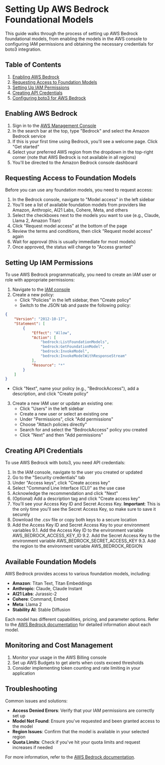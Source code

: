 # Setting Up AWS Bedrock Foundational Models

This guide walks through the process of setting up AWS Bedrock foundational models, from enabling the models in the AWS console to configuring IAM permissions and obtaining the necessary credentials for boto3 integration.

## Table of Contents

1. [Enabling AWS Bedrock](#enabling-aws-bedrock)
2. [Requesting Access to Foundation Models](#requesting-access-to-foundation-models)
3. [Setting Up IAM Permissions](#setting-up-iam-permissions)
4. [Creating API Credentials](#creating-api-credentials)
5. [Configuring boto3 for AWS Bedrock](#configuring-boto3-for-aws-bedrock)

## Enabling AWS Bedrock

1. Sign in to the [AWS Management Console](https://console.aws.amazon.com/)
2. In the search bar at the top, type "Bedrock" and select the Amazon Bedrock service
3. If this is your first time using Bedrock, you'll see a welcome page. Click "Get started"
4. Select your preferred AWS region from the dropdown in the top-right corner (note that AWS Bedrock is not available in all regions)
5. You'll be directed to the Amazon Bedrock console dashboard

## Requesting Access to Foundation Models

Before you can use any foundation models, you need to request access:

1. In the Bedrock console, navigate to "Model access" in the left sidebar
2. You'll see a list of available foundation models from providers like Amazon, Anthropic, AI21 Labs, Cohere, Meta, and others
3. Select the checkboxes next to the models you want to use (e.g., Claude, Llama 2, Amazon Titan)
4. Click "Request model access" at the bottom of the page
5. Review the terms and conditions, then click "Request model access" again
6. Wait for approval (this is usually immediate for most models)
7. Once approved, the status will change to "Access granted"

## Setting Up IAM Permissions

To use AWS Bedrock programmatically, you need to create an IAM user or role with appropriate permissions:

1. Navigate to the [IAM console](https://console.aws.amazon.com/iam/)
2. Create a new policy:
   - Click "Policies" in the left sidebar, then "Create policy"
   - Switch to the JSON tab and paste the following policy:

```json
{
    "Version": "2012-10-17",
    "Statement": [
        {
            "Effect": "Allow",
            "Action": [
                "bedrock:ListFoundationModels",
                "bedrock:GetFoundationModel",
                "bedrock:InvokeModel",
                "bedrock:InvokeModelWithResponseStream"
            ],
            "Resource": "*"
        }
    ]
}
```

   - Click "Next", name your policy (e.g., "BedrockAccess"), add a description, and click "Create policy"

3. Create a new IAM user or update an existing one:
   - Click "Users" in the left sidebar
   - Create a new user or select an existing one
   - Under "Permissions", click "Add permissions"
   - Choose "Attach policies directly"
   - Search for and select the "BedrockAccess" policy you created
   - Click "Next" and then "Add permissions"

## Creating API Credentials

To use AWS Bedrock with boto3, you need API credentials:

1. In the IAM console, navigate to the user you created or updated
2. Go to the "Security credentials" tab
3. Under "Access keys", click "Create access key"
4. Select "Command Line Interface (CLI)" as the use case
5. Acknowledge the recommendation and click "Next"
6. (Optional) Add a description tag and click "Create access key"
7. You'll see your Access Key ID and Secret Access Key. **Important**: This is the only time you'll see the Secret Access Key, so make sure to save it securely
8. Download the .csv file or copy both keys to a secure location
9. Add the Access Key ID and Secret Access Key to your environment variables
    9.1. Add the Access Key ID to the environment variable AWS_BEDROCK_ACCESS_KEY_ID
    9.2. Add the Secret Access Key to the environment variable AWS_BEDROCK_SECRET_ACCESS_KEY
    9.3. Add the region to the environment variable AWS_BEDROCK_REGION

## Available Foundation Models

AWS Bedrock provides access to various foundation models, including:

- **Amazon**: Titan Text, Titan Embeddings
- **Anthropic**: Claude, Claude Instant
- **AI21 Labs**: Jurassic-2
- **Cohere**: Command, Embed
- **Meta**: Llama 2
- **Stability AI**: Stable Diffusion

Each model has different capabilities, pricing, and parameter options. Refer to the [AWS Bedrock documentation](https://docs.aws.amazon.com/bedrock/) for detailed information about each model.

## Monitoring and Cost Management

1. Monitor your usage in the AWS Billing console
2. Set up AWS Budgets to get alerts when costs exceed thresholds
3. Consider implementing token counting and rate limiting in your application

## Troubleshooting

Common issues and solutions:

- **Access Denied Errors**: Verify that your IAM permissions are correctly set up
- **Model Not Found**: Ensure you've requested and been granted access to the model
- **Region Issues**: Confirm that the model is available in your selected region
- **Quota Limits**: Check if you've hit your quota limits and request increases if needed

For more information, refer to the [AWS Bedrock documentation](https://docs.aws.amazon.com/bedrock/).
